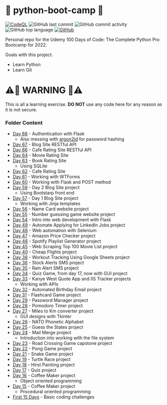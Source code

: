 # 🐍 python-boot-camp  🐍
[![CodeQL](https://github.com/Jackson-Miller/python-boot-camp/actions/workflows/codeql-analysis.yml/badge.svg)](https://github.com/Jackson-Miller/python-boot-camp/actions/workflows/codeql-analysis.yml)
![GitHub last commit](https://img.shields.io/github/last-commit/Jackson-Miller/python-boot-camp)
![GitHub commit activity](https://img.shields.io/github/commit-activity/w/Jackson-Miller/python-boot-camp)
![GitHub top language](https://img.shields.io/github/languages/top/Jackson-Miller/python-boot-camp)
[![GitHub](https://img.shields.io/github/license/Jackson-Miller/python-boot-camp)](https://github.com/Jackson-Miller/python-boot-camp/blob/main/LICENSE)


Personal repo for the Udemy 100 Days of Code: The Complete Python Pro Bootcamp for 2022.

Goals with this project.
- Learn Python
- Learn Git

# ⚠️🚨 WARNING 🚨⚠️
This is all a learning exercise. **DO NOT** use any code here for any reason as it is not secure.

### Folder Content
- [Day 68](https://github.com/Jackson-Miller/python-boot-camp/tree/main/Day%2068) - Authentication with Flask
  - Also messing with [argon2id](https://github.com/OWASP/CheatSheetSeries/blob/master/cheatsheets/Password_Storage_Cheat_Sheet.md#argon2id) for password hashing
- [Day 67](https://github.com/Jackson-Miller/python-boot-camp/tree/main/Day%2067) - Blog Site RESTful API
- [Day 66](https://github.com/Jackson-Miller/python-boot-camp/tree/main/Day%2066) - Cafe Rating Site RESTful API
- [Day 64](https://github.com/Jackson-Miller/python-boot-camp/tree/main/Day%2064) - Movie Rating Site
- [Day 63](https://github.com/Jackson-Miller/python-boot-camp/tree/main/Day%2063) - Book Rating Site
  - Using SQLite
- [Day 62](https://github.com/Jackson-Miller/python-boot-camp/tree/main/Day%2062) - Cafe Rating Site
- [Day 61](https://github.com/Jackson-Miller/python-boot-camp/tree/main/Day%2061) - Working with WTForms
- [Day 60](https://github.com/Jackson-Miller/python-boot-camp/tree/main/Day%2060) - Working with Flask and POST method
- [Day 59](https://github.com/Jackson-Miller/python-boot-camp/tree/main/Day%2059) - Day 2 Blog Site project
  - Using Bootstarp front end
- [Day 57](https://github.com/Jackson-Miller/python-boot-camp/tree/main/Day%2057) - Day 1 Blog Site project
  - Working with Jinja templates
- [Day 56](https://github.com/Jackson-Miller/python-boot-camp/tree/main/Day%2056) - Name Card website project
- [Day 55](https://github.com/Jackson-Miller/python-boot-camp/tree/main/Day%2055) - Number guessing game website project
- [Day 54](https://github.com/Jackson-Miller/python-boot-camp/tree/main/Day%2054) - Intro into web development with Flask
- [Day 49](https://github.com/Jackson-Miller/python-boot-camp/tree/main/Day%2049) - Automate Applying for LinkedIn Jobs project
- [Day 48](https://github.com/Jackson-Miller/python-boot-camp/tree/main/Day%2048) - Web automation with Selenium
- [Day 47](https://github.com/Jackson-Miller/python-boot-camp/tree/main/Day%2047) - Amazon Price Checker project
- [Day 46](https://github.com/Jackson-Miller/python-boot-camp/tree/main/Day%2046) - Spotify Playlist Generator project
- [Day 45](https://github.com/Jackson-Miller/python-boot-camp/tree/main/Day%2045) - Web Scraping Top 100 Movie List project
- [Day 40](https://github.com/Jackson-Miller/python-boot-camp/tree/main/Day%2040) - Cheap Flights project
- [Day 38](https://github.com/Jackson-Miller/python-boot-camp/tree/main/Day%2038) - Workout Tracking Using Google Sheets project
- [Day 36](https://github.com/Jackson-Miller/python-boot-camp/tree/main/Day%2036) - Stock Alerts SMS project
- [Day 35](https://github.com/Jackson-Miller/python-boot-camp/tree/main/Day%2035) - Rain Alert SMS project
- [Day 34](https://github.com/Jackson-Miller/python-boot-camp/tree/main/Day%2034) - Quiz Game, from day 17, now with GUI project
- [Day 33](https://github.com/Jackson-Miller/python-boot-camp/tree/main/Day%2033) - Kanye West Quote App and IIS Tracker projects
  - Working with APIs
- [Day 32](https://github.com/Jackson-Miller/python-boot-camp/tree/main/Day%2032) - Automated Birthday Email project
- [Day 31](https://github.com/Jackson-Miller/python-boot-camp/tree/main/Day%2031) - Flashcard Game project
- [Day 29](https://github.com/Jackson-Miller/python-boot-camp/tree/main/Day%2029) - Password Manager project
- [Day 28](https://github.com/Jackson-Miller/python-boot-camp/tree/main/Day%2028) - Pomodoro Timer project
- [Day 27](https://github.com/Jackson-Miller/python-boot-camp/tree/main/Day%2027) - Miles to Km converter project
  - GUI designs with Tkinter
- [Day 26](https://github.com/Jackson-Miller/python-boot-camp/tree/main/Day%2026) - NATO Phonetic Alphabet
- [Day 25](https://github.com/Jackson-Miller/python-boot-camp/tree/main/Day%2025) - Guess the States project
- [Day 24](https://github.com/Jackson-Miller/python-boot-camp/tree/main/Day%2024) - Mail Merge project
  - Introduction into working with the file system
- [Day 23](https://github.com/Jackson-Miller/python-boot-camp/tree/main/Day%2023) - Road Crossing Game capstone project
- [Day 22](https://github.com/Jackson-Miller/python-boot-camp/tree/main/Day%2022) - Pong Game project
- [Day 21](https://github.com/Jackson-Miller/python-boot-camp/tree/main/Day%2021) - Snake Game project
- [Day 19](https://github.com/Jackson-Miller/python-boot-camp/tree/main/Day%2019) - Turtle Race project
- [Day 18](https://github.com/Jackson-Miller/python-boot-camp/tree/main/Day%2018) - Hirst Painting project
- [Day 17](https://github.com/Jackson-Miller/python-boot-camp/tree/main/Day%2017) - Quiz project
- [Day 16](https://github.com/Jackson-Miller/python-boot-camp/tree/main/Day%2016) - Coffee Maker project
    - Object oriented programming
- [Day 15](https://github.com/Jackson-Miller/python-boot-camp/tree/main/Day%2015) - Coffee Maker project
    - Procedural oriented programming
- [First 15 Days](https://github.com/Jackson-Miller/python-boot-camp/tree/main/First%2015%20Days) - Basic coding challenges





